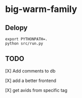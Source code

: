 # big-warm-family

## Delopy
```
export PYTHONPATH=.
python src/run.py
```

## TODO
[X] Add comments to db

[X] add a better frontend

[X] get avids from specific tag
